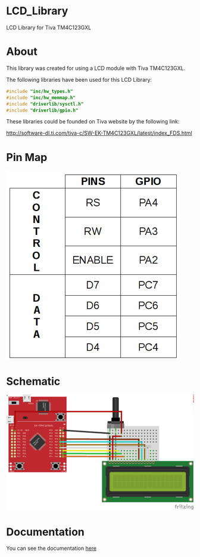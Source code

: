 # LCD_Library
LCD Library for Tiva TM4C123GXL

# About
This library was created for using a LCD module with Tiva TM4C123GXL.

The following libraries have been used for this LCD Library:

```c
#include "inc/hw_types.h"
#include "inc/hw_memmap.h"
#include "driverlib/sysctl.h"
#include "driverlib/gpio.h"
```
These libraries could be founded on Tiva website by the following link:

http://software-dl.ti.com/tiva-c/SW-EK-TM4C123GXL/latest/index_FDS.html

# Pin Map 
![Pinmap](schematic/pin_map.png?raw=true)

# Schematic 
![Schematic](schematic/schematic_bb.png?raw=true)

# Documentation
You can see the documentation [here](https://rawgit.com/lspaulucio/LCD_Library/master/documentation/html/index.html)
